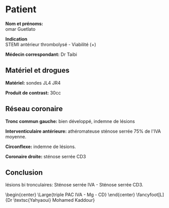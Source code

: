  
# Patient

**Nom et prénoms:**   
 omar Guetlato    

**Indication**   
  STEMI antérieur thrombolysé - Viabilité (+)    
 
**Médecin correspondant:** Dr Taibi 

## Matériel et drogues

**Matériel:** sondes JL4 JR4
  
 
**Produit de contrast:**  30cc
 
## Réseau coronaire

**Tronc commun gauche:**  bien développé, indemne de lésions    
 
**Interventiculaire antérieure:**
  athéromateuse sténose serrée 75% de l'IVA moyenne.   
  
**Circonflexe:** indemne de lésions.

**Coronaire droite:** sténose serrée CD3 
 
## Conclusion
lésions bi tronculaires: Sténose serrée IVA - Sténose serrée CD3.

\begin{center}
\Large{triple PAC IVA - Mg - CD}
\end{center}
\fancyfoot[L]{Dr \textsc{Yahyaoui} Mohamed Kaddour}
